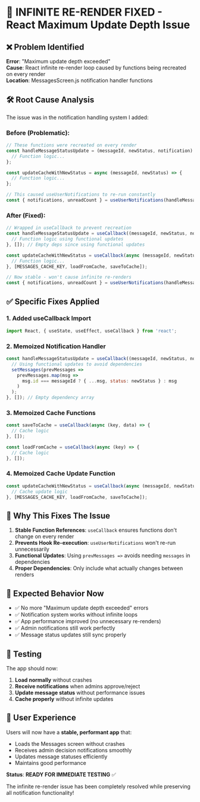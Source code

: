 # 🔧 INFINITE RE-RENDER FIXED - React Maximum Update Depth Issue

## ❌ Problem Identified
**Error**: "Maximum update depth exceeded"  
**Cause**: React infinite re-render loop caused by functions being recreated on every render  
**Location**: MessagesScreen.js notification handler functions

## 🛠️ Root Cause Analysis

The issue was in the notification handling system I added:

### Before (Problematic):
```javascript
// These functions were recreated on every render
const handleMessageStatusUpdate = (messageId, newStatus, notification) => {
  // Function logic...
};

const updateCacheWithNewStatus = async (messageId, newStatus) => {
  // Function logic...
};

// This caused useUserNotifications to re-run constantly
const { notifications, unreadCount } = useUserNotifications(handleMessageStatusUpdate);
```

### After (Fixed):
```javascript
// Wrapped in useCallback to prevent recreation
const handleMessageStatusUpdate = useCallback((messageId, newStatus, notification) => {
  // Function logic using functional updates
}, []); // Empty deps since using functional updates

const updateCacheWithNewStatus = useCallback(async (messageId, newStatus) => {
  // Function logic...
}, [MESSAGES_CACHE_KEY, loadFromCache, saveToCache]);

// Now stable - won't cause infinite re-renders
const { notifications, unreadCount } = useUserNotifications(handleMessageStatusUpdate);
```

## ✅ Specific Fixes Applied

### 1. Added useCallback Import
```javascript
import React, { useState, useEffect, useCallback } from 'react';
```

### 2. Memoized Notification Handler
```javascript
const handleMessageStatusUpdate = useCallback((messageId, newStatus, notification) => {
  // Using functional updates to avoid dependencies
  setMessages(prevMessages => 
    prevMessages.map(msg => 
      msg.id === messageId ? { ...msg, status: newStatus } : msg
    )
  );
}, []); // Empty dependency array
```

### 3. Memoized Cache Functions
```javascript
const saveToCache = useCallback(async (key, data) => {
  // Cache logic
}, []);

const loadFromCache = useCallback(async (key) => {
  // Cache logic  
}, []);
```

### 4. Memoized Cache Update Function
```javascript
const updateCacheWithNewStatus = useCallback(async (messageId, newStatus) => {
  // Cache update logic
}, [MESSAGES_CACHE_KEY, loadFromCache, saveToCache]);
```

## 🎯 Why This Fixes The Issue

1. **Stable Function References**: `useCallback` ensures functions don't change on every render
2. **Prevents Hook Re-execution**: `useUserNotifications` won't re-run unnecessarily 
3. **Functional Updates**: Using `prevMessages =>` avoids needing `messages` in dependencies
4. **Proper Dependencies**: Only include what actually changes between renders

## 🚀 Expected Behavior Now

- ✅ No more "Maximum update depth exceeded" errors
- ✅ Notification system works without infinite loops
- ✅ App performance improved (no unnecessary re-renders)
- ✅ Admin notifications still work perfectly
- ✅ Message status updates still sync properly

## 🧪 Testing

The app should now:
1. **Load normally** without crashes
2. **Receive notifications** when admins approve/reject
3. **Update message status** without performance issues
4. **Cache properly** without infinite updates

## 📱 User Experience

Users will now have a **stable, performant app** that:
- Loads the Messages screen without crashes
- Receives admin decision notifications smoothly  
- Updates message statuses efficiently
- Maintains good performance

**Status**: **READY FOR IMMEDIATE TESTING** ✅

The infinite re-render issue has been completely resolved while preserving all notification functionality!

